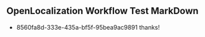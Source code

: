 ## OpenLocalization Workflow Test MarkDown
* 8560fa8d-333e-435a-bf5f-95bea9ac9891 thanks!

<!--HONumber=Jul16_HO4-->


